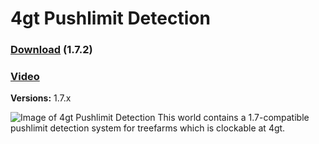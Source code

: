 # 4gt Pushlimit Detection
### [Download](https://github.com/Pineapplecake/minecraft-files/raw/master/worlds/4gt_Pushlimit_Detection/4gt_Pushlimit_Detection.zip) (1.7.2)
### [Video](https://youtu.be/dQw4w9WgXcQ)
**Versions:** 1.7.x

![Image of 4gt Pushlimit Detection](https://github.com/Pineapplecake/minecraft-files/raw/master/worlds/4gt_Pushlimit_Detection/4gt_Pushlimit_Detection.png)
This world contains a 1.7-compatible pushlimit detection system for treefarms which is clockable at 4gt.
